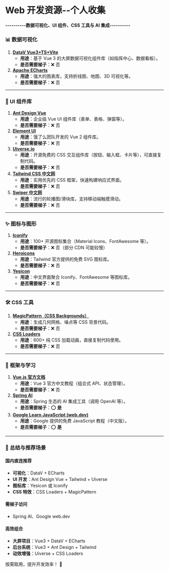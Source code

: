 # **Web 开发资源--个人收集**

**----------数据可视化、UI 组件、CSS 工具与 AI 集成----------**

### **📊 数据可视化**

1. **[DataV Vue3+TS+Vite](https://datav-vue3.netlify.app/Guide/Guide.html)**
   - **用途**：基于 Vue 3 的大屏数据可视化组件库（如指挥中心、数据看板）。
   - **是否需要梯子**：❌ 否
2. **[Apache ECharts](https://echarts.apache.org/handbook/zh/get-started/)**
   - **用途**：强大的图表库，支持折线图、地图、3D 可视化等。
   - **是否需要梯子**：❌ 否

------

### **🎨 UI 组件库**

1. **[Ant Design Vue](https://www.antdv.com/docs/vue/introduce-cn)**
   - **用途**：企业级 Vue UI 组件库（表单、表格、弹窗等）。
   - **是否需要梯子**：❌ 否
2. **[Element UI](https://element.eleme.cn/#/zh-CN)**
   - **用途**：饿了么团队开发的 Vue 2 组件库。
   - **是否需要梯子**：❌ 否
3. **[Uiverse.io](https://uiverse.io/elements)**
   - **用途**：开源免费的 CSS 交互组件库（按钮、输入框、卡片等），可直接复制代码。
   - **是否需要梯子**：❌ 否
4. **[Tailwind CSS 中文网](https://www.tailwindcss.cn/docs/installation)**
   - **用途**：实用优先的 CSS 框架，快速构建响应式界面。
   - **是否需要梯子**：❌ 否
5. **[Swiper 中文网](https://swiper.com.cn/)**
   - **用途**：流行的轮播图/滑块库，支持移动端触摸滑动。
   - **是否需要梯子**：❌ 否

------

### **✨ 图标与图形**

1. **[Iconify](https://icon-sets.iconify.design/)**
   - **用途**：100+ 开源图标集合（Material Icons、FontAwesome 等）。
   - **是否需要梯子**：❌ 否（部分 CDN 可能较慢）
2. **[Heroicons](https://heroicons.com/)**
   - **用途**：Tailwind 官方提供的免费 SVG 图标库。
   - **是否需要梯子**：❌ 否
3. **[Yesicon](https://yesicon.app/)**
   - **用途**：中文界面聚合 Iconify、FontAwesome 等图标库。
   - **是否需要梯子**：❌ 否

------

### **🛠️ CSS 工具**

1. **[MagicPattern（CSS Backgrounds）](https://www.magicpattern.design/tools/css-backgrounds)**
   - **用途**：生成几何网格、噪点等 CSS 背景代码。
   - **是否需要梯子**：❌ 否
2. **[CSS Loaders](https://css-loaders.com/)**
   - **用途**：600+ 纯 CSS 加载动画，直接复制代码使用。
   - **是否需要梯子**：❌ 否

------

### **🚀 框架与学习**

1. **[Vue.js 官方文档](https://cn.vuejs.org/guide/introduction)**
   - **用途**：Vue 3 官方中文教程（组合式 API、状态管理）。
   - **是否需要梯子**：❌ 否
2. **[Spring AI](https://spring.io/projects/spring-ai#learn)**
   - **用途**：Spring 生态的 AI 集成工具（调用 OpenAI 等）。
   - **是否需要梯子**：⭕ **是**
3. **[Google Learn JavaScript (web.dev)](https://web.developers.google.cn/learn/javascript)**
   - **用途**：Google 提供的免费 JavaScript 教程（中文版）。
   - **是否需要梯子**：⭕ **是**

------

### **📌 总结与推荐场景**

#### **国内直连推荐**

- **可视化**：DataV + ECharts
- **UI 开发**：Ant Design Vue + Tailwind + Uiverse
- **图标库**：Yesicon 或 Iconify
- **CSS 特效**：CSS Loaders + MagicPattern

#### **需梯子访问**

- Spring AI、Google web.dev

#### **高效组合**

- **大屏项目**：Vue3 + DataV + ECharts
- **后台系统**：Vue3 + Ant Design + Tailwind
- **动效增强**：Uiverse + CSS Loaders

按需取用，提升开发效率！ 🚀